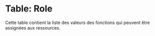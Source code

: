 # Table: Role

Cette table contient la liste des valeurs des fonctions qui peuvent être assignées aux ressources.

